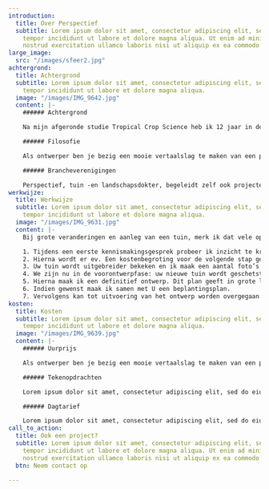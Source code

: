 ```yaml
---
introduction:
  title: Over Perspectief
  subtitle: Lorem ipsum dolor sit amet, consectetur adipiscing elit, sed do eiusmod
    tempor incididunt ut labore et dolore magna aliqua. Ut enim ad minim veniam, quis
    nostrud exercitation ullamco laboris nisi ut aliquip ex ea commodo consequat.
large_image:
  src: "/images/sfeer2.jpg"
achtergrond:
  title: Achtergrond
  subtitle: Lorem ipsum dolor sit amet, consectetur adipiscing elit, sed do eiusmod
    tempor incididunt ut labore et dolore magna aliqua.
  image: "/images/IMG_9642.jpg"
  content: |-
    ###### Achtergrond

    Na mijn afgeronde studie Tropical Crop Science heb ik 12 jaar in de tropen gewerkt, o.a. als landbouwkundig adviseur. Bij terugkeer in Nederland heb ik mijn kennis en vaardigheden aangevuld met een 4 jaar durende studie voor tuin- en landschapsontwerper aan Larenstein. Halverwege mijn studie ben ik mijn bureau begonnen.

    ###### Filosofie

    Als ontwerper ben je bezig een mooie vertaalslag te maken van een plan in een tweedimensionaal vlak naar een driedimensionale werkelijkheid. In deze virtuele wereld heb je te maken met de ruimte indelen naar een menselijke maat met voornamelijk planten. Deze planten hebben een verticale gelaagdheid (bomen, struiken, vaste planten en bollen) en verschillen in kleur, bloeitijd en textuur. De kleur kan alles bepalend zijn, of ritmisch terug komen in tijd en plaats. Een zaak blijft altijd bestaan: een tuin- of landschapsontwerp is altijd.

    ###### Brancheverenigingen

    Perspectief, tuin -en landschapsdokter, begeleidt zelf ook projecten en is aangesloten bij de Vereniging van Hoveniers en Groenvoorzieners (VHG). Volgens de normen van VHG worden projecten ook uitgevoerd.
werkwijze:
  title: Werkwijze
  subtitle: Lorem ipsum dolor sit amet, consectetur adipiscing elit, sed do eiusmod
    tempor incididunt ut labore et dolore magna aliqua.
  image: "/images/IMG_9631.jpg"
  content: |-
    Bij grote veranderingen en aanleg van een tuin, merk ik dat vele opdrachtgevers niet goed weten wat ze kunnen verwachten. Hoe gaat een opdracht in zijn werk?

    1. Tijdens een eerste kennismakingsgesprek probeer ik inzicht te krijgen in uw ideeën over de huidige tuin en uw droomtuin. Het is prettig als U voorbeelden zoals plaatjes of foto’s uit tijdschriften beschikbaar heeft.
    2. Hierna wordt er ev. Een kostenbegroting voor de volgende stap gemaakt.
    3. Uw tuin wordt uitgebreider bekeken en ik maak een aantal foto’s en ruwe schetsen. Als we het eens worden over de sterke en zwakke punten van uw tuin, stellen we samen een programma van eisen op.
    4. We zijn nu in de voorontwerpfase: uw nieuwe tuin wordt geschetst, waarin uw wensen tot uitdrukking komen. Heel vaak is een kadaster kopie van uw grond en huis een goede basis voor de schaal voor het autocad bestand.
    5. Hierna maak ik een definitief ontwerp. Dit plan geeft in grote lijnen weer waar bomen, struiken heesters, borders, paden en terrassen zullen komen.
    6. Indien gewenst maak ik samen met U een beplantingsplan.
    7. Vervolgens kan tot uitvoering van het ontwerp worden overgegaan. Uiteraard bespreken we vóór de tijd wat U eventueel zelf wilt of kunt doen.
kosten:
  title: Kosten
  subtitle: Lorem ipsum dolor sit amet, consectetur adipiscing elit, sed do eiusmod
    tempor incididunt ut labore et dolore magna aliqua.
  image: "/images/IMG_9639.jpg"
  content: |-
    ###### Uurprijs

    Als ontwerper ben je bezig een mooie vertaalslag te maken van een plan in een tweedimensionaal vlak naar een driedimensionale werkelijkheid. In deze virtuele wereld heb je te maken met de ruimte indelen naar een menselijke maat met voornamelijk planten. Deze planten hebben een verticale gelaagdheid (bomen, struiken, vaste planten en bollen) en verschillen in kleur, bloeitijd en textuur. De kleur kan alles bepalend zijn, of ritmisch terug komen in tijd en plaats

    ###### Tekenopdrachten

    Lorem ipsum dolor sit amet, consectetur adipiscing elit, sed do eiusmod tempor incididunt ut labore et dolore magna aliqua. Ut enim ad minim veniam, quis nostrud exercitation ullamco laboris nisi ut aliquip ex ea commodo consequat.

    ###### Dagtarief

    Lorem ipsum dolor sit amet, consectetur adipiscing elit, sed do eiusmod tempor incididunt ut labore et dolore magna aliqua. Ut enim ad minim veniam, quis nostrud exercitation ullamco laboris nisi ut aliquip ex ea commodo consequat.
call_to_action:
  title: Ook een project?
  subtitle: Lorem ipsum dolor sit amet, consectetur adipiscing elit, sed do eiusmod
    tempor incididunt ut labore et dolore magna aliqua. Ut enim ad minim veniam, quis
    nostrud exercitation ullamco laboris nisi ut aliquip ex ea commodo consequat.
  btn: Neem contact op

---
```

